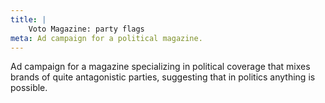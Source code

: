 ```yaml
---
title: |
    Voto Magazine: party flags
meta: Ad campaign for a political magazine.
---
```

Ad campaign for a magazine specializing in political coverage that mixes brands of quite antagonistic parties, suggesting that in politics anything is possible.